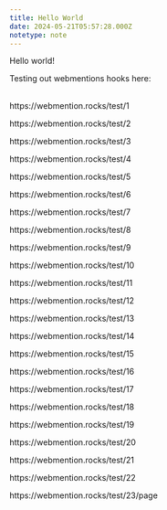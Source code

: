 ```yaml
---
title: Hello World
date: 2024-05-21T05:57:28.000Z
notetype: note
---
```


Hello world!

Testing out webmentions hooks here:

\
https\://webmention.rocks/test/1

https\://webmention.rocks/test/2

https\://webmention.rocks/test/3

https\://webmention.rocks/test/4

https\://webmention.rocks/test/5

https\://webmention.rocks/test/6

https\://webmention.rocks/test/7

https\://webmention.rocks/test/8

https\://webmention.rocks/test/9

https\://webmention.rocks/test/10

https\://webmention.rocks/test/11

https\://webmention.rocks/test/12

https\://webmention.rocks/test/13

https\://webmention.rocks/test/14

https\://webmention.rocks/test/15

https\://webmention.rocks/test/16

https\://webmention.rocks/test/17

https\://webmention.rocks/test/18

https\://webmention.rocks/test/19

https\://webmention.rocks/test/20

https\://webmention.rocks/test/21

https\://webmention.rocks/test/22

https\://webmention.rocks/test/23/page
